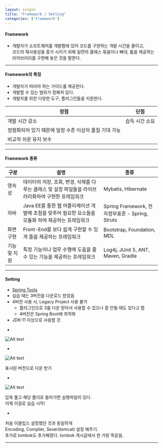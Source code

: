 ```yaml
---
layout: single
title: "Framework / Setting"
categories: ['Framework']
---
```


#### Framework
* 개발자가 소프트웨어를 개발함에 있어 코드를 구현하는 개발 시간을 줄이고,   
코드의 재사용성을 증가 시키기 위해 일련의 클래스 묶음이나 뼈대, 틀을 제공하는 라이브러리를 구현해 놓은 것을 말한다.

***

#### Framework의 특징
* 개발자가 따라야 하는 가이드를 제공한다.
* 개발할 수 있는 범위가 정해져 있다.
* 개발자를 위한 다양한 도구, 플러그인들을 지원한다.
   
|장점|단점|
|-----|-----|
|개발 시간 감소|습득 시간 소요|
|정형화되어 있기 때문에 일정 수준 이상의 품질 기대 가능||
|비교적 쉬운 유지 보수||
   
***

#### Framework 종류
|구분|설명|종류|
|---|---------|-----|
|영속성|데이터의 저장, 조회, 변경, 삭제를 다루는 클래스 및 설정 파일들을 라이브러리화하여 구현한 프레임워크|Mybatis, Hibernate|
|자바|Java EE를 통한 웹 어플리케이션 개발에 초점을 맞추어 필요한 요소들을 모듈화 하여 제공하는 프레임워크|Spring Framework, 전자정부표준 - Spring, Struts|
|화면 구현|Front-End를 보다 쉽게 구현할 수 있게 틀을 제공하는 프레임워크| Bootstrap, Foundation, MDL|
|기능 및 지원|특정 기능이나 업무 수행에 도움을 줄 수 있는 기능을 제공하는 프레임워크|Log4j, JUnit 5, ANT, Maven, Gradle|
   
***

#### Setting
* [Spring Tools]
* 실습 때는 3버전을 다운로드 받았음
* 4버전 사용 시, Legacy Project 사용 불가
    * 플러그인으로 3를 다운 받아서 사용할 수 있으나 잘 안될 때도 있다고 함
    * 4버전은 Spring Boot에 최적화
* JDK-11 이상으로 사용할 것
   
[Spring Tools]: [https://spring.io/tools]
   
-
   
![Alt text](/assets/images/java/framework/setting01.jpg)   
   
-
   
![Alt text](/assets/images/java/framework/setting02.jpg)   
   
표시된 버전으로 다운 받기
   
-
   
![Alt text](/assets/images/java/framework/setting03.jpg)   
   
압축 풀고 해당 폴더로 들어가면 실행파일이 있다.   
이제 이걸로 실습 시작!
   
-
   
처음 이클립스 설정했던 것과 동일하게   
Encoding, Complier, Sever(tomcat) 설정 해주기.   
추가로 lombok도 추가해줬다. lombok 게시글에서 한 거랑 똑같음.
   
***


